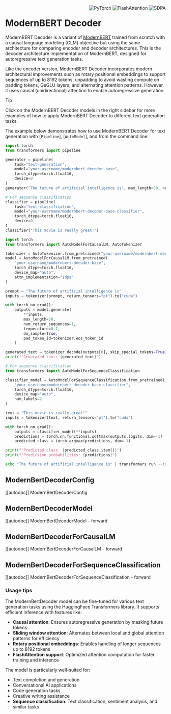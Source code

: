 <!--Copyright 2024 The HuggingFace Team. All rights reserved.

Licensed under the Apache License, Version 2.0 (the "License"); you may not use this file except in compliance with
the License. You may obtain a copy of the License at

http://www.apache.org/licenses/LICENSE-2.0

Unless required by applicable law or agreed to in writing, software distributed under the License is distributed on
an "AS IS" BASIS, WITHOUT WARRANTIES OR CONDITIONS OF ANY KIND, either express or implied. See the License for the
specific language governing permissions and limitations under the License.

⚠️ Note that this file is in Markdown but contain specific syntax for our doc-builder (similar to MDX) that may not be
rendered properly in your Markdown viewer.

-->

<div style="float: right;">
  <div class="flex flex-wrap space-x-1">
    <img alt="PyTorch" src="https://img.shields.io/badge/PyTorch-DE3412?style=flat&logo=pytorch&logoColor=white">
    <img alt="FlashAttention" src="https://img.shields.io/badge/%E2%9A%A1%EF%B8%8E%20FlashAttention-eae0c8?style=flat">
    <img alt="SDPA" src="https://img.shields.io/badge/SDPA-DE3412?style=flat&logo=pytorch&logoColor=white">
  </div>
</div>

# ModernBERT Decoder

ModernBERT Decoder is a variant of [ModernBERT](https://huggingface.co/papers/2412.13663) trained from scratch with a causal language modeling (CLM) objective but using the same architecture for comparing encoder and decoder architectures. This is the decoder architecture implementation of ModernBERT, designed for autoregressive text generation tasks.

Like the encoder version, ModernBERT Decoder incorporates modern architectural improvements such as rotary positional embeddings to support sequences of up to 8192 tokens, unpadding to avoid wasting compute on padding tokens, GeGLU layers, and alternating attention patterns. However, it uses causal (unidirectional) attention to enable autoregressive generation.

> [!TIP]
> Click on the ModernBERT Decoder models in the right sidebar for more examples of how to apply ModernBERT Decoder to different text generation tasks.

The example below demonstrates how to use ModernBERT Decoder for text generation with [`Pipeline`], [`AutoModel`], and from the command line.

<hfoptions id="usage">
<hfoption id="Pipeline">

```py
import torch
from transformers import pipeline

generator = pipeline(
    task="text-generation",
    model="your-username/modernbert-decoder-base",
    torch_dtype=torch.float16,
    device=0
)
generator("The future of artificial intelligence is", max_length=50, num_return_sequences=1)

# For sequence classification
classifier = pipeline(
    task="text-classification",
    model="your-username/modernbert-decoder-base-classifier",
    torch_dtype=torch.float16,
    device=0
)
classifier("This movie is really great!")
```

</hfoption>
<hfoption id="AutoModel">

```py
import torch
from transformers import AutoModelForCausalLM, AutoTokenizer

tokenizer = AutoTokenizer.from_pretrained("your-username/modernbert-decoder-base")
model = AutoModelForCausalLM.from_pretrained(
    "your-username/modernbert-decoder-base",
    torch_dtype=torch.float16,
    device_map="auto",
    attn_implementation="sdpa"
)

prompt = "The future of artificial intelligence is"
inputs = tokenizer(prompt, return_tensors="pt").to("cuda")

with torch.no_grad():
    outputs = model.generate(
        **inputs,
        max_length=50,
        num_return_sequences=1,
        temperature=0.7,
        do_sample=True,
        pad_token_id=tokenizer.eos_token_id
    )

generated_text = tokenizer.decode(outputs[0], skip_special_tokens=True)
print(f"Generated text: {generated_text}")

# For sequence classification
from transformers import AutoModelForSequenceClassification

classifier_model = AutoModelForSequenceClassification.from_pretrained(
    "your-username/modernbert-decoder-base-classifier",
    torch_dtype=torch.float16,
    device_map="auto",
    num_labels=2
)

text = "This movie is really great!"
inputs = tokenizer(text, return_tensors="pt").to("cuda")

with torch.no_grad():
    outputs = classifier_model(**inputs)
    predictions = torch.nn.functional.softmax(outputs.logits, dim=-1)
    predicted_class = torch.argmax(predictions, dim=-1)

print(f"Predicted class: {predicted_class.item()}")
print(f"Prediction probabilities: {predictions}")
```

</hfoption>
<hfoption id="transformers CLI">

```bash
echo "The future of artificial intelligence is" | transformers run --task text-generation --model your-username/modernbert-decoder-base --device 0
```

</hfoption>
</hfoptions>

## ModernBertDecoderConfig

[[autodoc]] ModernBertDecoderConfig

<frameworkcontent>
<pt>

## ModernBertDecoderModel

[[autodoc]] ModernBertDecoderModel
    - forward

## ModernBertDecoderForCausalLM

[[autodoc]] ModernBertDecoderForCausalLM
    - forward

## ModernBertDecoderForSequenceClassification

[[autodoc]] ModernBertDecoderForSequenceClassification
    - forward

### Usage tips

The ModernBertDecoder model can be fine-tuned for various text generation tasks using the HuggingFace Transformers library. It supports efficient inference with features like:

- **Causal attention**: Ensures autoregressive generation by masking future tokens
- **Sliding window attention**: Alternates between local and global attention patterns for efficiency
- **Rotary positional embeddings**: Enables handling of longer sequences up to 8192 tokens
- **FlashAttention support**: Optimized attention computation for faster training and inference

The model is particularly well-suited for:
- Text completion and generation
- Conversational AI applications
- Code generation tasks
- Creative writing assistance
- **Sequence classification**: Text classification, sentiment analysis, and similar tasks

</pt>
</frameworkcontent>
